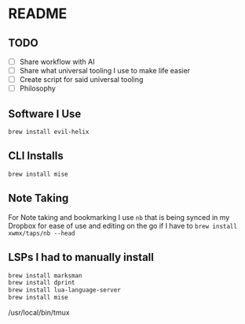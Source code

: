 # README

## TODO

- [ ] Share workflow with AI
- [ ] Share what universal tooling I use to make life easier
- [ ] Create script for said universal tooling
- [ ] Philosophy

## Software I Use

`brew install evil-helix`

## CLI Installs

`brew install mise`

## Note Taking

For Note taking and bookmarking I use `nb` that is being synced in my Dropbox for ease of use and editing on the go if I have to
`brew install xwmx/taps/nb --head`

## LSPs I had to manually install

```sh
brew install marksman
brew install dprint
brew install lua-language-server
brew install mise
```
/usr/local/bin/tmux
